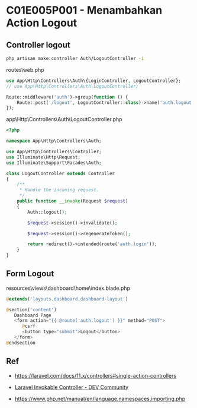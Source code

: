 # C01E005P001 - Menambahkan Action Logout

## Controller logout

```bash
php artisan make:controller Auth/LogoutController -i
```

routes\web.php

```php
use App\Http\Controllers\Auth\{LoginController, LogoutController};
// use App\Http\Controllers\Auth\LogoutController;

Route::middleware('auth')->group(function () {
    Route::post('/logout', LogoutController::class)->name('auth.logout');
});
```

app\Http\Controllers\Auth\LogoutController.php

```php
<?php

namespace App\Http\Controllers\Auth;

use App\Http\Controllers\Controller;
use Illuminate\Http\Request;
use Illuminate\Support\Facades\Auth;

class LogoutController extends Controller
{
    /**
     * Handle the incoming request.
     */
    public function __invoke(Request $request)
    {
        Auth::logout();

        $request->session()->invalidate();

        $request->session()->regenerateToken();

        return redirect()->intended(route('auth.login'));
    }
}
```

## Form Logout

resources\views\dashboard\home\index.blade.php

```php
@extends('layouts.dashboard.dashboard-layout')

@section('content')
   Dashboard Page
   <form action="{{ @route('auth.logout') }}" method="POST">
      @csrf
      <button type="submit">Logout</button>
   </form>
@endsection

```



## Ref

- https://laravel.com/docs/11.x/controllers#single-action-controllers

- [Laravel Invokable Controller - DEV Community](https://dev.to/ahmetkorkmaz3/laravel-invokable-controller-2gbj)

- https://www.php.net/manual/en/language.namespaces.importing.php


